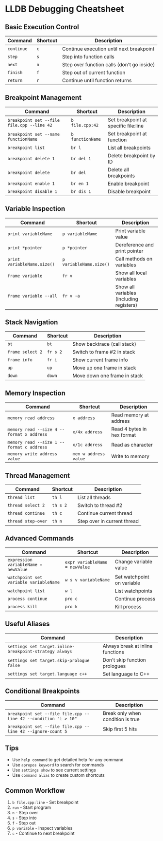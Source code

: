 # LLDB Debugging Cheatsheet

## Basic Execution Control

| Command | Shortcut | Description |
|---------|----------|-------------|
| `continue` | `c` | Continue execution until next breakpoint |
| `step` | `s` | Step into function calls |
| `next` | `n` | Step over function calls (don't go inside) |
| `finish` | `f` | Step out of current function |
| `return` | `r` | Continue until function returns |

## Breakpoint Management

| Command | Shortcut | Description |
|---------|----------|-------------|
| `breakpoint set --file file.cpp --line 42` | `b file.cpp:42` | Set breakpoint at specific file:line |
| `breakpoint set --name functionName` | `b functionName` | Set breakpoint at function |
| `breakpoint list` | `br l` | List all breakpoints |
| `breakpoint delete 1` | `br del 1` | Delete breakpoint by ID |
| `breakpoint delete` | `br del` | Delete all breakpoints |
| `breakpoint enable 1` | `br en 1` | Enable breakpoint |
| `breakpoint disable 1` | `br dis 1` | Disable breakpoint |

## Variable Inspection

| Command | Shortcut | Description |
|---------|----------|-------------|
| `print variableName` | `p variableName` | Print variable value |
| `print *pointer` | `p *pointer` | Dereference and print pointer |
| `print variableName.size()` | `p variableName.size()` | Call methods on variables |
| `frame variable` | `fr v` | Show all local variables |
| `frame variable --all` | `fr v -a` | Show all variables (including registers) |

## Stack Navigation

| Command | Shortcut | Description |
|---------|----------|-------------|
| `bt` | `bt` | Show backtrace (call stack) |
| `frame select 2` | `fr s 2` | Switch to frame #2 in stack |
| `frame info` | `fr i` | Show current frame info |
| `up` | `up` | Move up one frame in stack |
| `down` | `down` | Move down one frame in stack |

## Memory Inspection

| Command | Shortcut | Description |
|---------|----------|-------------|
| `memory read address` | `x address` | Read memory at address |
| `memory read --size 4 --format x address` | `x/4x address` | Read 4 bytes in hex format |
| `memory read --size 1 --format c address` | `x/1c address` | Read as character |
| `memory write address value` | `mem w address value` | Write to memory |

## Thread Management

| Command | Shortcut | Description |
|---------|----------|-------------|
| `thread list` | `th l` | List all threads |
| `thread select 2` | `th s 2` | Switch to thread #2 |
| `thread continue` | `th c` | Continue current thread |
| `thread step-over` | `th n` | Step over in current thread |

## Advanced Commands

| Command | Shortcut | Description |
|---------|----------|-------------|
| `expression variableName = newValue` | `expr variableName = newValue` | Change variable value |
| `watchpoint set variable variableName` | `w s v variableName` | Set watchpoint on variable |
| `watchpoint list` | `w l` | List watchpoints |
| `process continue` | `pro c` | Continue process |
| `process kill` | `pro k` | Kill process |

## Useful Aliases

| Command | Description |
|---------|-------------|
| `settings set target.inline-breakpoint-strategy always` | Always break at inline functions |
| `settings set target.skip-prologue false` | Don't skip function prologues |
| `settings set target.language c++` | Set language to C++ |

## Conditional Breakpoints

| Command | Description |
|---------|-------------|
| `breakpoint set --file file.cpp --line 42 --condition "i > 10"` | Break only when condition is true |
| `breakpoint set --file file.cpp --line 42 --ignore-count 5` | Skip first 5 hits |

## Tips
- Use `help command` to get detailed help for any command
- Use `apropos keyword` to search for commands
- Use `settings show` to see current settings
- Use `command alias` to create custom shortcuts

## Common Workflow
1. `b file.cpp:line` - Set breakpoint
2. `run` - Start program
3. `n` - Step over
4. `s` - Step into
5. `f` - Step out
6. `p variable` - Inspect variables
7. `c` - Continue to next breakpoint